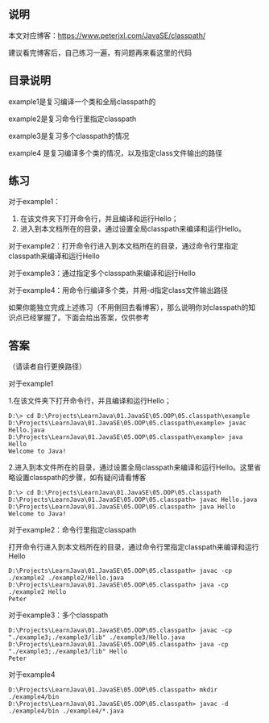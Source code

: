 ## 说明

本文对应博客：https://www.peterjxl.com/JavaSE/classpath/

建议看完博客后，自己练习一遍，有问题再来看这里的代码



## 目录说明

example1是复习编译一个类和全局classpath的

example2是复习命令行里指定classpath

example3是复习多个classpath的情况

example4 是复习编译多个类的情况，以及指定class文件输出的路径

## 练习

对于example1：

1. 在该文件夹下打开命令行，并且编译和运行Hello； 
2. 进入到本文档所在的目录，通过设置全局classpath来编译和运行Hello。

对于example2：打开命令行进入到本文档所在的目录，通过命令行里指定classpath来编译和运行Hello

对于example3：通过指定多个classpath来编译和运行Hello

对于example4：用命令行编译多个类，并用-d指定class文件输出路径

如果你能独立完成上述练习（不用倒回去看博客），那么说明你对classpath的知识点已经掌握了。下面会给出答案，仅供参考







## 答案

（请读者自行更换路径）

对于example1

1.在该文件夹下打开命令行，并且编译和运行Hello； 

```
D:\> cd D:\Projects\LearnJava\01.JavaSE\05.OOP\05.classpath\example
D:\Projects\LearnJava\01.JavaSE\05.OOP\05.classpath\example> javac Hello.java
D:\Projects\LearnJava\01.JavaSE\05.OOP\05.classpath\example> java Hello
Welcome to Java!
```

2.进入到本文件所在的目录，通过设置全局classpath来编译和运行Hello。这里省略设置classpath的步骤，如有疑问请看博客

```
D:\> cd D:\Projects\LearnJava\01.JavaSE\05.OOP\05.classpath
D:\Projects\LearnJava\01.JavaSE\05.OOP\05.classpath> javac Hello.java
D:\Projects\LearnJava\01.JavaSE\05.OOP\05.classpath> java Hello
Welcome to Java!
```



对于example2：命令行里指定classpath

打开命令行进入到本文档所在的目录，通过命令行里指定classpath来编译和运行Hello

```
D:\Projects\LearnJava\01.JavaSE\05.OOP\05.classpath> javac -cp ./example2 ./example2/Hello.java
D:\Projects\LearnJava\01.JavaSE\05.OOP\05.classpath> java -cp ./example2 Hello
Peter
```



对于example3：多个classpath

```
D:\Projects\LearnJava\01.JavaSE\05.OOP\05.classpath> javac -cp "./example3;./example3/lib" ./example3/Hello.java
D:\Projects\LearnJava\01.JavaSE\05.OOP\05.classpath> java -cp "./example3;./example3/lib" Hello
Peter
```





对于example4

```
D:\Projects\LearnJava\01.JavaSE\05.OOP\05.classpath> mkdir ./example4/bin
D:\Projects\LearnJava\01.JavaSE\05.OOP\05.classpath> javac -d ./example4/bin ./example4/*.java
```







